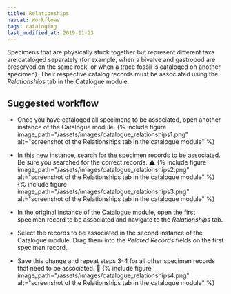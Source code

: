```yaml
---
title: Relationships
navcat: Workflows
tags: cataloging
last_modified_at: 2019-11-23
---
```


Specimens that are physically stuck together but represent different taxa are cataloged separately (for example, when a bivalve and gastropod are preserved on the same rock, or when a trace fossil is cataloged on another specimen). Their respective catalog records must be associated using the *Relationships* tab in the Catalogue module.

## Suggested workflow

* Once you have cataloged all specimens to be associated, open another instance of the Catalogue module.
{% include figure image_path="/assets/images/catalogue_relationships1.png" alt="screenshot of the Relationships tab in the catalogue module" %}

* In this new instance, search for the specimen records to be associated. Be sure you searched for the correct records. :warning:
{% include figure image_path="/assets/images/catalogue_relationships2.png" alt="screenshot of the Relationships tab in the catalogue module" %}
{% include figure image_path="/assets/images/catalogue_relationships3.png" alt="screenshot of the Relationships tab in the catalogue module" %}

* In the original instance of the Catalogue module, open the first specimen record to be associated and navigate to the *Relationships* tab.
* Select the records to be associated in the second instance of the Catalogue module. Drag them into the *Related Records* fields on the first specimen record.
* Save this change and repeat steps 3-4 for all other specimen records that need to be associated. :repeat:
{% include figure image_path="/assets/images/catalogue_relationships4.png" alt="screenshot of the Relationships tab in the catalogue module" %}
